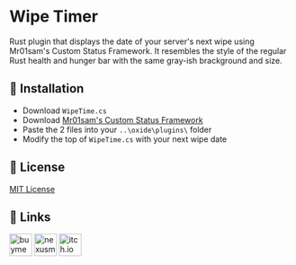 # Wipe Timer

Rust plugin that displays the date of your server's next wipe using Mr01sam's Custom Status Framework. It resembles the style of the regular Rust health and hunger bar with the same gray-ish brackground and size.

## 📖 Installation

* Download `WipeTime.cs`
* Download [Mr01sam's Custom Status Framework](https://codefling.com/plugins/custom-status-framework)
* Paste the 2 files into your `..\oxide\plugins\` folder
* Modify the top of `WipeTime.cs` with your next wipe date

## 📄 License

[MIT License](https://choosealicense.com/licenses/mit/)

## 🔗 Links

<a href="https://buymeacoffee.com/noxtgm" target="_blank" rel="noreferrer"><img src="https://i.imgur.com/XMrXLUD.png" alt="buymeacoffee page" width="40" height="40"/></a> <a href="https://next.nexusmods.com/profile/noxtgm" target="_blank" rel="noreferrer"><img src="https://i.imgur.com/la4rbPq.png" alt="nexusmods page" width="40" height="40"/></a> <a href="https://noxtgm.itch.io" target="_blank" rel="noreferrer"><img src="https://i.imgur.com/d9pIWxO.png" alt="itch.io page" width="40" height="40"/></a>
